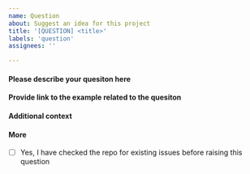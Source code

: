 ```yaml
---
name: Question
about: Suggest an idea for this project
title: '[QUESTION] <title>'
labels: 'question'
assignees: ''

---
```


#### Please describe your quesiton here
<!-- Provide as much information as possible to explain your question -->


#### Provide link to the example related to the quesiton
<!-- Please provide the link to the example related to this question from this repo -->


#### Additional context
<!-- Add any other context or screenshots about the question here -->


#### More

- [ ] Yes, I have checked the repo for existing issues before raising this question


